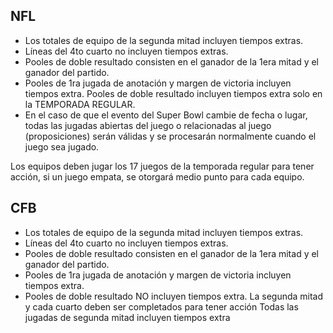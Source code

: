 ## NFL
- Los totales de equipo de la segunda mitad incluyen tiempos extras.
- Líneas del 4to cuarto no incluyen tiempos extras.
- Pooles de doble resultado consisten en el ganador de la 1era mitad y el ganador del partido.
- Pooles de 1ra jugada de anotación y margen de victoria incluyen tiempos extra. Pooles de doble resultado incluyen tiempos extra solo en la TEMPORADA REGULAR.
- En el caso de que el evento del Super Bowl cambie de fecha o lugar, todas las jugadas abiertas del juego o relacionadas al juego (proposiciones) serán válidas y se procesarán normalmente cuando el juego sea jugado.
	
Los equipos deben jugar los 17 juegos de la temporada regular para tener acción, si un juego empata, se otorgará medio punto para cada equipo.

## CFB
- Los totales de equipo de la segunda mitad incluyen tiempos extras.
- Líneas del 4to cuarto no incluyen tiempos extras.
- Pooles de doble resultado consisten en el ganador de la 1era mitad y el ganador del partido.
- Pooles de 1ra jugada de anotación y margen de victoria incluyen tiempos extra.
- Pooles de doble resultado NO incluyen tiempos extra. La segunda mitad y cada cuarto deben ser completados para tener acción Todas las jugadas de segunda mitad incluyen tiempos extra
